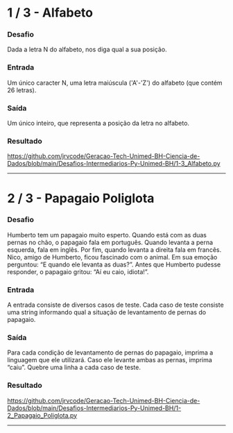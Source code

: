 # 1 / 3 - Alfabeto

### Desafio
Dada a letra N do alfabeto, nos diga qual a sua posição.

### Entrada
Um único caracter N, uma letra maiúscula ('A'-'Z') do alfabeto (que contém 26 letras).

### Saída
Um único inteiro, que representa a posição da letra no alfabeto.

### Resultado
https://github.com/jrvcode/Geracao-Tech-Unimed-BH-Ciencia-de-Dados/blob/main/Desafios-Intermediarios-Py-Unimed-BH/1-3_Alfabeto.py

----

# 2 / 3 - Papagaio Poliglota

### Desafio
Humberto tem um papagaio muito esperto. Quando está com as duas pernas no chão, o papagaio fala em português. Quando levanta a perna esquerda, fala em inglês. Por fim, quando levanta a direita fala em francês. Nico, amigo de Humberto, ficou fascinado com o animal. Em sua emoção perguntou: “E quando ele levanta as duas?”. Antes que Humberto pudesse responder, o papagaio gritou: “Aí eu caio, idiota!”.

### Entrada
A entrada consiste de diversos casos de teste. Cada caso de teste consiste uma string informando qual a situação de levantamento de pernas do papagaio.

### Saída
Para cada condição de levantamento de pernas do papagaio, imprima a linguagem que ele utilizará. Caso ele levante ambas as pernas, imprima “caiu”. Quebre uma linha a cada caso de teste.

### Resultado
https://github.com/jrvcode/Geracao-Tech-Unimed-BH-Ciencia-de-Dados/blob/main/Desafios-Intermediarios-Py-Unimed-BH/1-2_Papagaio_Poliglota.py

---